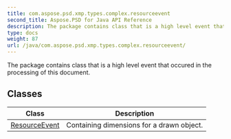 ```yaml
---
title: com.aspose.psd.xmp.types.complex.resourceevent
second_title: Aspose.PSD for Java API Reference
description: The package contains class that is a high level event that occured in the processing of this document.
type: docs
weight: 87
url: /java/com.aspose.psd.xmp.types.complex.resourceevent/
---
```



The package contains class that is a high level event that occured in the processing of this document.


## Classes

| Class | Description |
| --- | --- |
| [ResourceEvent](../com.aspose.psd.xmp.types.complex.resourceevent/resourceevent) | Containing dimensions for a drawn object. |
